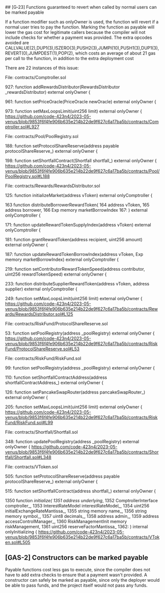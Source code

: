 ## [G‑23] Functions guaranteed to revert when called by normal users can be marked payable

If a function modifier such as onlyOwner is used, the function will revert if a normal user tries to pay the function. Marking the function as payable will lower the gas cost for legitimate callers because the compiler will not include checks for whether a payment was provided. The extra opcodes avoided are CALLVALUE(2),DUP1(3),ISZERO(3),PUSH2(3),JUMPI(10),PUSH1(3),DUP1(3),REVERT(0),JUMPDEST(1),POP(2), which costs an average of about 21 gas per call to the function, in addition to the extra deployment cost

There are 22 instances of this issue:

File: contracts/Comptroller.sol

927:      function addRewardsDistributor(RewardsDistributor _rewardsDistributor) external onlyOwner {

961:      function setPriceOracle(PriceOracle newOracle) external onlyOwner {

973:      function setMaxLoopsLimit(uint256 limit) external onlyOwner {
https://github.com/code-423n4/2023-05-venus/blob/9853f6f4fe906b635e214b22de9f627c6a17ba5b/contracts/Comptroller.sol#L927

File: contracts/Pool/PoolRegistry.sol

188:      function setProtocolShareReserve(address payable protocolShareReserve_) external onlyOwner {

198:      function setShortfallContract(Shortfall shortfall_) external onlyOwner {
https://github.com/code-423n4/2023-05-venus/blob/9853f6f4fe906b635e214b22de9f627c6a17ba5b/contracts/Pool/PoolRegistry.sol#L188

File: contracts/Rewards/RewardsDistributor.sol

125:      function initializeMarket(address vToken) external onlyComptroller {

163       function distributeBorrowerRewardToken(
164           address vToken,
165           address borrower,
166           Exp memory marketBorrowIndex
167:      ) external onlyComptroller {

171:      function updateRewardTokenSupplyIndex(address vToken) external onlyComptroller {

181:      function grantRewardToken(address recipient, uint256 amount) external onlyOwner {

187:      function updateRewardTokenBorrowIndex(address vToken, Exp memory marketBorrowIndex) external onlyComptroller {

219:      function setContributorRewardTokenSpeed(address contributor, uint256 rewardTokenSpeed) external onlyOwner {

233:      function distributeSupplierRewardToken(address vToken, address supplier) external onlyComptroller {

249:      function setMaxLoopsLimit(uint256 limit) external onlyOwner {
https://github.com/code-423n4/2023-05-venus/blob/9853f6f4fe906b635e214b22de9f627c6a17ba5b/contracts/Rewards/RewardsDistributor.sol#L125

File: contracts/RiskFund/ProtocolShareReserve.sol

53:       function setPoolRegistry(address _poolRegistry) external onlyOwner {
https://github.com/code-423n4/2023-05-venus/blob/9853f6f4fe906b635e214b22de9f627c6a17ba5b/contracts/RiskFund/ProtocolShareReserve.sol#L53

File: contracts/RiskFund/RiskFund.sol

99:       function setPoolRegistry(address _poolRegistry) external onlyOwner {

110:      function setShortfallContractAddress(address shortfallContractAddress_) external onlyOwner {

126:      function setPancakeSwapRouter(address pancakeSwapRouter_) external onlyOwner {

205:      function setMaxLoopsLimit(uint256 limit) external onlyOwner {
https://github.com/code-423n4/2023-05-venus/blob/9853f6f4fe906b635e214b22de9f627c6a17ba5b/contracts/RiskFund/RiskFund.sol#L99

File: contracts/Shortfall/Shortfall.sol

348:      function updatePoolRegistry(address _poolRegistry) external onlyOwner {
https://github.com/code-423n4/2023-05-venus/blob/9853f6f4fe906b635e214b22de9f627c6a17ba5b/contracts/Shortfall/Shortfall.sol#L348

File: contracts/VToken.sol

505:      function setProtocolShareReserve(address payable protocolShareReserve_) external onlyOwner {

515:      function setShortfallContract(address shortfall_) external onlyOwner {

1350      function _initialize(
1351          address underlying_,
1352          ComptrollerInterface comptroller_,
1353          InterestRateModel interestRateModel_,
1354          uint256 initialExchangeRateMantissa_,
1355          string memory name_,
1356          string memory symbol_,
1357          uint8 decimals_,
1358          address admin_,
1359          address accessControlManager_,
1360          RiskManagementInit memory riskManagement,
1361          uint256 reserveFactorMantissa_
1362:     ) internal onlyInitializing {
https://github.com/code-423n4/2023-05-venus/blob/9853f6f4fe906b635e214b22de9f627c6a17ba5b/contracts/VToken.sol#L505


## [GAS-2] Constructors can be marked payable
Payable functions cost less gas to execute, since the compiler does not have to add extra checks to ensure that a payment wasn't provided. A constructor can safely be marked as payable, since only the deployer would be able to pass funds, and the project itself would not pass any funds.